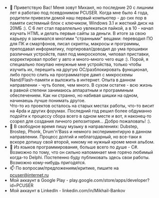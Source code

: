 - 👋 Приветствую Вас! Меня зовут Михаил, но последние 20 с лишним лет я работаю под псевдонимом PCUSER. Когда мне было 4 года, родители привезли домой наш первый компьютер - до сих пор в памяти системный блок с ключиком, Windows 3.1 и жесткий диск на 20МБ :). С 6 лет стал параллельно увлекаться пайкой, а в 10 - начал изучать HTML и делать первые сайты за деньги. В итоге за свою карьеру я занимался многими "странными" вещами: переводил ПО для ПК и смартфонов, писал скрипты, макросы и программы, преподавал информатику, портировал/доводил до ума прошивки различных устройств, паял под микроскопом, чиповал приставки, корректировал пробег у авто и много-много чего еще :). Порой, я специально покупаю ненужные мне устройства, только чтобы изучить их, перешить на другую ОС/разблокировать функционал, либо просто слить на программаторе дамп с микросхемы Nand/Flash-памяти и выложить в интернет. Опыта в данном направлении - чуть более, чем много. В сухом остатке - всю жизнь в равной степени занимаюсь аппаратным и программным обеспечением. Как ни странно, но набивая шишки на одном, начинаешь лучше понимать другое.
<BR>Что-то из проектов осталось на старых местах работы, что-то висит на 4pda и других форумах. Последний год решил более обдуманно подойти к процессу сбора всего в одном месте и вот, я наконец-то созрел для создания личного репозитория... Добро пожаловать! :).
- 👀 В свободное время пишу музыку в направлениях: Dubstep, Brostep, Phonk, Drum'n'Bass и немного экспериментирую в данном направлении. Процесс долгий и неблагодарный, но все-таки я вскоре допишу свой второй, никому не нужный кроме меня альбом.
- 🌱 Из языков программирования, больше всего по душе - C#. Возможно по тому, что он сильно напоминает мне горячо любимый когда-то Delphi. Постепенно буду публиковать здесь свои работы. Возможно кому-нибудь пригодятся.
- 📫 По вопросам/предложениям/критике, пишите на pcuser@internet.ru
- Мой аккаунт в Google Play - play.google.com/store/apps/developer?id=PCUSER
- Мой аккаунт в LinkedIn - linkedin.com/in/Mikhail-Bankov
